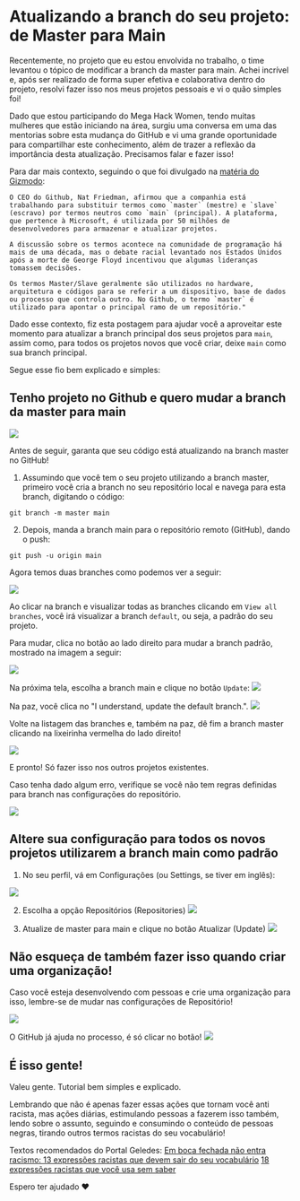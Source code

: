 # Atualizando a branch do seu projeto: de Master para Main

Recentemente, no projeto que eu estou envolvida no trabalho, o time levantou o tópico de modificar a branch da master para main. Achei incrível e, após ser realizado de forma super efetiva e colaborativa dentro do projeto, resolvi fazer isso nos meus projetos pessoais e vi o quão simples foi!

Dado que estou participando do Mega Hack Women, tendo muitas mulheres que estão iniciando na área, surgiu uma conversa em uma das mentorias sobre esta mudança do GitHub e vi uma grande oportunidade para compartilhar este conhecimento, além de trazer a reflexão da importância desta atualização. Precisamos falar e fazer isso!

Para dar mais contexto, seguindo o que foi divulgado na [matéria do Gizmodo](https://gizmodo.uol.com.br/github-planeja-remover-termos-como-master/):

```
O CEO do Github, Nat Friedman, afirmou que a companhia está trabalhando para substituir termos como `master` (mestre) e `slave` (escravo) por termos neutros como `main` (principal). A plataforma, que pertence à Microsoft, é utilizada por 50 milhões de desenvolvedores para armazenar e atualizar projetos.

A discussão sobre os termos acontece na comunidade de programação há mais de uma década, mas o debate racial levantado nos Estados Unidos após a morte de George Floyd incentivou que algumas lideranças tomassem decisões.

Os termos Master/Slave geralmente são utilizados no hardware, arquitetura e códigos para se referir a um dispositivo, base de dados ou processo que controla outro. No Github, o termo `master` é utilizado para apontar o principal ramo de um repositório."
```

Dado esse contexto, fiz esta postagem para ajudar você a aproveitar este momento para atualizar a branch principal dos seus projetos para `main`, assim como, para todos os projetos novos que você criar, deixe `main` como sua branch principal. 

Segue esse fio bem explicado e simples:

## Tenho projeto no Github e quero mudar a branch da master para main

![](https://github.com/lcnunes09/caminhos-dev/blob/main/images/2020-09-03-main-01.jpg)

Antes de seguir, garanta que seu código está atualizando na branch master no GitHub!

1. Assumindo que você tem o seu projeto utilizando a branch master,  primeiro você cria a branch no seu repositório local e navega para esta branch, digitando o código:
``` 
git branch -m master main
```
2. Depois, manda a branch main para o repositório remoto (GitHub), dando o push:
```
git push -u origin main
```

Agora temos duas branches como podemos ver a seguir:

![](https://github.com/lcnunes09/caminhos-dev/blob/main/images/2020-09-03-main-02.jpg)

Ao clicar na branch e visualizar todas as branches clicando em `View all branches`, você irá visualizar a branch `default`, ou seja, a padrão do seu projeto. 

Para mudar, clica no botão ao lado direito para mudar a branch padrão, mostrado na imagem a seguir:

![](https://github.com/lcnunes09/caminhos-dev/blob/main/images/2020-09-03-main-03.jpg)

Na próxima tela, escolha a branch main e clique no botão `Update`:
![](https://github.com/lcnunes09/caminhos-dev/blob/main/images/2020-09-03-main-04.jpg)

Na paz, você clica no "I understand, update the default branch.".
![](https://github.com/lcnunes09/caminhos-dev/blob/main/images/2020-09-03-main-05.jpg)

Volte na listagem das branches e, também na paz, dê fim a branch master clicando na lixeirinha vermelha do lado direito!

![](https://github.com/lcnunes09/caminhos-dev/blob/main/images/2020-09-03-main-06.jpg)

E pronto! Só fazer isso nos outros projetos existentes.

Caso tenha dado algum erro, verifique se você não tem regras definidas para branch nas configurações do repositório.

![](https://github.com/lcnunes09/caminhos-dev/blob/main/images/2020-09-03-main-07.jpg)


## Altere sua configuração para todos os novos projetos utilizarem a branch main como padrão

1. No seu perfil, vá em Configurações (ou Settings, se tiver em inglês):

![](https://github.com/lcnunes09/caminhos-dev/blob/main/images/2020-09-03-main-08.jpg)

2. Escolha a opção Repositórios (Repositories)
![](https://github.com/lcnunes09/caminhos-dev/blob/main/images/2020-09-03-main-09.jpg)

3. Atualize de master para main e clique no botão Atualizar (Update)
![](https://github.com/lcnunes09/caminhos-dev/blob/main/images/2020-09-03-main-10.jpg)

## Não esqueça de também fazer isso quando criar uma organização!

Caso você esteja desenvolvendo com pessoas e crie uma organização para isso, lembre-se de mudar nas configurações de Repositório!

![](https://github.com/lcnunes09/caminhos-dev/blob/main/images/2020-09-03-main-11.jpg)

O GitHub já ajuda no processo, é só clicar no botão!
![](https://github.com/lcnunes09/caminhos-dev/blob/main/images/2020-09-03-main-12.jpg)


## É isso gente!
Valeu gente. Tutorial bem simples e explicado.

Lembrando que não é apenas fazer essas ações que tornam você anti racista, mas ações diárias, estimulando pessoas a fazerem isso também, lendo sobre o assunto, seguindo e consumindo o conteúdo de pessoas negras, tirando outros termos racistas do seu vocabulário!

Textos recomendados do Portal Geledes:
[Em boca fechada não entra racismo: 13 expressões racistas que devem sair do seu vocabulário](https://www.geledes.org.br/em-boca-fechada-nao-entra-racismo-13-expressoes-racistas-que-devem-sair-seu-vocabulario/)
[18 expressões racistas que você usa sem saber](https://www.geledes.org.br/18-expressoes-racistas-que-voce-usa-sem-saber/)

Espero ter ajudado :heart:
